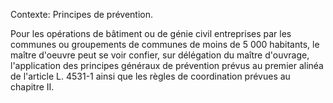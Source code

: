 Contexte: Principes de prévention.

Pour les opérations de bâtiment ou de génie civil entreprises par les communes ou groupements de communes de moins de 5 000 habitants, le maître d'oeuvre peut se voir confier, sur délégation du maître d'ouvrage, l'application des principes généraux de prévention prévus au premier alinéa de l'article L. 4531-1 ainsi que les règles de coordination prévues au chapitre II.